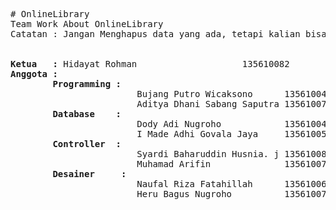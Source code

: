 <pre># OnlineLibrary
Team Work About OnlineLibrary
Catatan : Jangan Menghapus data yang ada, tetapi kalian bisa menambahkan nama anda sebagai anggota.


<b>Ketua   :</b> Hidayat Rohman                    135610082
<b>Anggota :</b> 
		<b>Programming :</b>
						Bujang Putro Wicaksono		135610046
		  				Aditya Dhani Sabang Saputra	135610075
		<b>Database    :</b> 
						Dody Adi Nugroho			135610048
						I Made Adhi Govala Jaya		135610053
		<b>Controller  :</b>
						Syardi Baharuddin Husnia. j	135610080
		  				Muhamad Arifin				135610079
		<b>Desainer     :</b>
		  				Naufal Riza Fatahillah		135610064
		  				Heru Bagus Nugroho			135610072
</pre>
